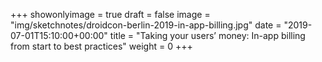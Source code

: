+++
showonlyimage = true
draft = false
image = "img/sketchnotes/droidcon-berlin-2019-in-app-billing.jpg"
date = "2019-07-01T15:10:00+00:00"
title = "Taking your users’ money: In-app billing from start to best practices"
weight = 0
+++
